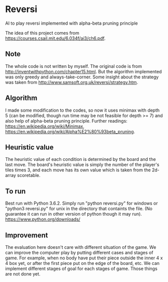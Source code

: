 # Reversi
AI to play reversi implemented with alpha-beta pruning principle

The idea of this project comes from https://courses.csail.mit.edu/6.034f/ai3/ch6.pdf.

## Note
The whole code is not written by myself. The original code is from http://inventwithpython.com/chapter15.html. But the algorithm implemented was only greedy and always-take-corner. Some insight about the strategy was taken from http://www.samsoft.org.uk/reversi/strategy.htm.

## Algorithm
I made some modification to the codes, so now it uses minimax with depth 5 (can be modified, though run time may be not feasible for depth >= 7) and also help of alpha-beta pruning principle. Further readings: https://en.wikipedia.org/wiki/Minimax,
https://en.wikipedia.org/wiki/Alpha%E2%80%93beta_pruning.

## Heuristic value
The heuristic value of each condition is determined by the board and the last move. The board's heuristic value is simply the number of the player's tiles times 3, and each move has its own value which is taken from the 2d-array scoretable.

## To run
Best run with Python 3.6.2. Simply run "python reversi.py" for windows or "python3 reversi.py" for unix in the directory that containts the file. (No guarantee it can run in other version of python though it may run). https://www.python.org/downloads/

## Improvement
The evaluation here doesn't care with different situation of the game. We can improve the computer play by putting different cases and stages of game. For example, when no body have put their piece outside the inner 4 x 4 box yet, or after the first piece put on the edge of the board, etc. We can implement different stages of goal for each stages of game. Those things are not done yet.

